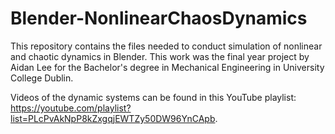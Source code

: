 # Blender-NonlinearChaosDynamics
This repository contains the files needed to conduct simulation of nonlinear and chaotic dynamics in Blender. This work was the final year project by Aidan Lee for the Bachelor's degree in Mechanical Engineering in University College Dublin.

Videos of the dynamic systems can be found in this YouTube playlist: https://youtube.com/playlist?list=PLcPvAkNpP8kZxgqjEWTZy50DW96YnCApb.
